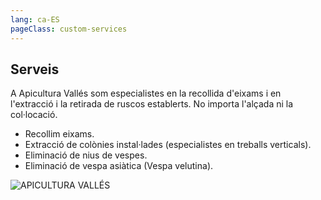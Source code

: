 ```yaml
---
lang: ca-ES
pageClass: custom-services
---
```


## Serveis

A Apicultura Vallés som especialistes en la recollida d'eixams i en l'extracció i la retirada de ruscos establerts. No importa l'alçada ni la col·locació.

- Recollim eixams.
- Extracció de colònies instal·lades (especialistes en treballs verticals).
- Eliminació de nius de vespes.
- Eliminació de vespa asiàtica (Vespa velutina).

![APICULTURA VALLÉS](/img/St_fost_c_web-compressor-233x300.jpeg)